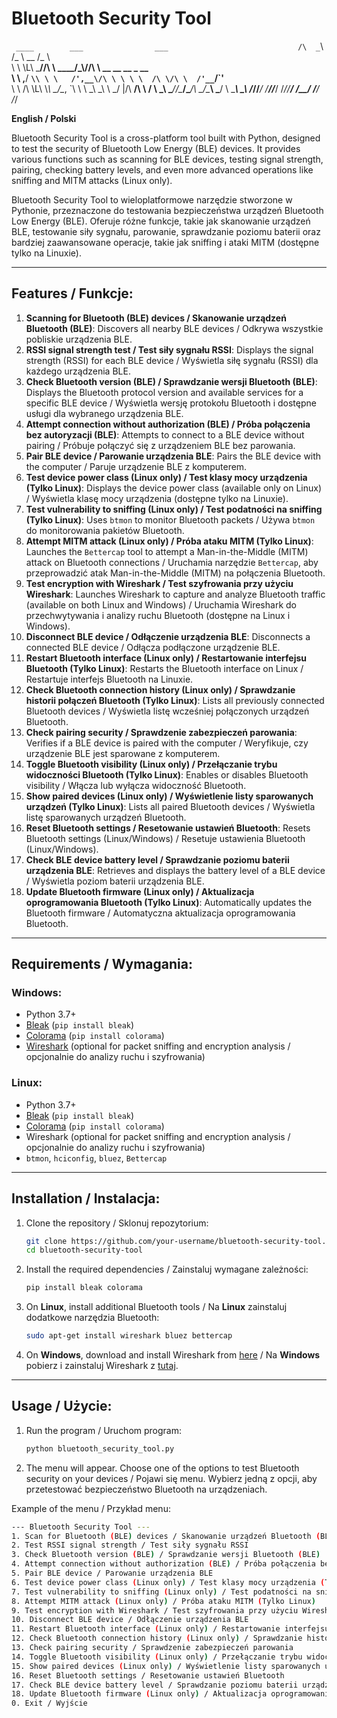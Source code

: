 # Bluetooth Security Tool
` ____        ___                ___                            
/\  _`\     /\_ \           __ /\_ \                           
\ \ \L\ \___\//\ \     ____/\_\\//\ \    __  __     __   _ __  
 \ \ ,__/ __`\\ \ \   /',__\/\ \ \ \ \  /\ \/\ \  /'__`\/\`'__\
  \ \ \/\ \L\ \\_\ \_/\__, `\ \ \ \_\ \_\ \ \_/ |/\  __/\ \ \/ 
   \ \_\ \____//\____\/\____/\ \_\/\____\\ \___/ \ \____\\ \_\ 
    \/_/\/___/ \/____/\/___/  \/_/\/____/ \/__/   \/____/ \/_/ 
                                                               
                                                               



**English / Polski**

Bluetooth Security Tool is a cross-platform tool built with Python, designed to test the security of Bluetooth Low Energy (BLE) devices. It provides various functions such as scanning for BLE devices, testing signal strength, pairing, checking battery levels, and even more advanced operations like sniffing and MITM attacks (Linux only).

Bluetooth Security Tool to wieloplatformowe narzędzie stworzone w Pythonie, przeznaczone do testowania bezpieczeństwa urządzeń Bluetooth Low Energy (BLE). Oferuje różne funkcje, takie jak skanowanie urządzeń BLE, testowanie siły sygnału, parowanie, sprawdzanie poziomu baterii oraz bardziej zaawansowane operacje, takie jak sniffing i ataki MITM (dostępne tylko na Linuxie).

---

## Features / Funkcje:

1. **Scanning for Bluetooth (BLE) devices / Skanowanie urządzeń Bluetooth (BLE)**: Discovers all nearby BLE devices / Odkrywa wszystkie pobliskie urządzenia BLE.
2. **RSSI signal strength test / Test siły sygnału RSSI**: Displays the signal strength (RSSI) for each BLE device / Wyświetla siłę sygnału (RSSI) dla każdego urządzenia BLE.
3. **Check Bluetooth version (BLE) / Sprawdzanie wersji Bluetooth (BLE)**: Displays the Bluetooth protocol version and available services for a specific BLE device / Wyświetla wersję protokołu Bluetooth i dostępne usługi dla wybranego urządzenia BLE.
4. **Attempt connection without authorization (BLE) / Próba połączenia bez autoryzacji (BLE)**: Attempts to connect to a BLE device without pairing / Próbuje połączyć się z urządzeniem BLE bez parowania.
5. **Pair BLE device / Parowanie urządzenia BLE**: Pairs the BLE device with the computer / Paruje urządzenie BLE z komputerem.
6. **Test device power class (Linux only) / Test klasy mocy urządzenia (Tylko Linux)**: Displays the device power class (available only on Linux) / Wyświetla klasę mocy urządzenia (dostępne tylko na Linuxie).
7. **Test vulnerability to sniffing (Linux only) / Test podatności na sniffing (Tylko Linux)**: Uses `btmon` to monitor Bluetooth packets / Używa `btmon` do monitorowania pakietów Bluetooth.
8. **Attempt MITM attack (Linux only) / Próba ataku MITM (Tylko Linux)**: Launches the `Bettercap` tool to attempt a Man-in-the-Middle (MITM) attack on Bluetooth connections / Uruchamia narzędzie `Bettercap`, aby przeprowadzić atak Man-in-the-Middle (MITM) na połączenia Bluetooth.
9. **Test encryption with Wireshark / Test szyfrowania przy użyciu Wireshark**: Launches Wireshark to capture and analyze Bluetooth traffic (available on both Linux and Windows) / Uruchamia Wireshark do przechwytywania i analizy ruchu Bluetooth (dostępne na Linux i Windows).
10. **Disconnect BLE device / Odłączenie urządzenia BLE**: Disconnects a connected BLE device / Odłącza podłączone urządzenie BLE.
11. **Restart Bluetooth interface (Linux only) / Restartowanie interfejsu Bluetooth (Tylko Linux)**: Restarts the Bluetooth interface on Linux / Restartuje interfejs Bluetooth na Linuxie.
12. **Check Bluetooth connection history (Linux only) / Sprawdzanie historii połączeń Bluetooth (Tylko Linux)**: Lists all previously connected Bluetooth devices / Wyświetla listę wcześniej połączonych urządzeń Bluetooth.
13. **Check pairing security / Sprawdzenie zabezpieczeń parowania**: Verifies if a BLE device is paired with the computer / Weryfikuje, czy urządzenie BLE jest sparowane z komputerem.
14. **Toggle Bluetooth visibility (Linux only) / Przełączanie trybu widoczności Bluetooth (Tylko Linux)**: Enables or disables Bluetooth visibility / Włącza lub wyłącza widoczność Bluetooth.
15. **Show paired devices (Linux only) / Wyświetlenie listy sparowanych urządzeń (Tylko Linux)**: Lists all paired Bluetooth devices / Wyświetla listę sparowanych urządzeń Bluetooth.
16. **Reset Bluetooth settings / Resetowanie ustawień Bluetooth**: Resets Bluetooth settings (Linux/Windows) / Resetuje ustawienia Bluetooth (Linux/Windows).
17. **Check BLE device battery level / Sprawdzanie poziomu baterii urządzenia BLE**: Retrieves and displays the battery level of a BLE device / Wyświetla poziom baterii urządzenia BLE.
18. **Update Bluetooth firmware (Linux only) / Aktualizacja oprogramowania Bluetooth (Tylko Linux)**: Automatically updates the Bluetooth firmware / Automatyczna aktualizacja oprogramowania Bluetooth.

---

## Requirements / Wymagania:

### Windows:
- Python 3.7+
- [Bleak](https://pypi.org/project/bleak/) (`pip install bleak`)
- [Colorama](https://pypi.org/project/colorama/) (`pip install colorama`)
- [Wireshark](https://www.wireshark.org/) (optional for packet sniffing and encryption analysis / opcjonalnie do analizy ruchu i szyfrowania)

### Linux:
- Python 3.7+
- [Bleak](https://pypi.org/project/bleak/) (`pip install bleak`)
- [Colorama](https://pypi.org/project/colorama/) (`pip install colorama`)
- Wireshark (optional for packet sniffing and encryption analysis / opcjonalnie do analizy ruchu i szyfrowania)
- `btmon`, `hciconfig`, `bluez`, `Bettercap`

---

## Installation / Instalacja:

1. Clone the repository / Sklonuj repozytorium:
    ```bash
    git clone https://github.com/your-username/bluetooth-security-tool.git
    cd bluetooth-security-tool
    ```

2. Install the required dependencies / Zainstaluj wymagane zależności:
    ```bash
    pip install bleak colorama
    ```

3. On **Linux**, install additional Bluetooth tools / Na **Linux** zainstaluj dodatkowe narzędzia Bluetooth:
    ```bash
    sudo apt-get install wireshark bluez bettercap
    ```

4. On **Windows**, download and install Wireshark from [here](https://www.wireshark.org/) / Na **Windows** pobierz i zainstaluj Wireshark z [tutaj](https://www.wireshark.org/).

---

## Usage / Użycie:

1. Run the program / Uruchom program:
    ```bash
    python bluetooth_security_tool.py
    ```

2. The menu will appear. Choose one of the options to test Bluetooth security on your devices / Pojawi się menu. Wybierz jedną z opcji, aby przetestować bezpieczeństwo Bluetooth na urządzeniach.

Example of the menu / Przykład menu:
```bash
--- Bluetooth Security Tool ---
1. Scan for Bluetooth (BLE) devices / Skanowanie urządzeń Bluetooth (BLE)
2. Test RSSI signal strength / Test siły sygnału RSSI
3. Check Bluetooth version (BLE) / Sprawdzanie wersji Bluetooth (BLE)
4. Attempt connection without authorization (BLE) / Próba połączenia bez autoryzacji (BLE)
5. Pair BLE device / Parowanie urządzenia BLE
6. Test device power class (Linux only) / Test klasy mocy urządzenia (Tylko Linux)
7. Test vulnerability to sniffing (Linux only) / Test podatności na sniffing (Tylko Linux)
8. Attempt MITM attack (Linux only) / Próba ataku MITM (Tylko Linux)
9. Test encryption with Wireshark / Test szyfrowania przy użyciu Wireshark
10. Disconnect BLE device / Odłączenie urządzenia BLE
11. Restart Bluetooth interface (Linux only) / Restartowanie interfejsu Bluetooth (Tylko Linux)
12. Check Bluetooth connection history (Linux only) / Sprawdzanie historii połączeń Bluetooth (Tylko Linux)
13. Check pairing security / Sprawdzenie zabezpieczeń parowania
14. Toggle Bluetooth visibility (Linux only) / Przełączanie trybu widoczności Bluetooth (Tylko Linux)
15. Show paired devices (Linux only) / Wyświetlenie listy sparowanych urządzeń (Tylko Linux)
16. Reset Bluetooth settings / Resetowanie ustawień Bluetooth
17. Check BLE device battery level / Sprawdzanie poziomu baterii urządzenia BLE
18. Update Bluetooth firmware (Linux only) / Aktualizacja oprogramowania Bluetooth (Tylko Linux)
0. Exit / Wyjście
